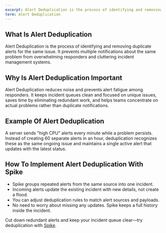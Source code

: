 ```yaml
---
excerpt: Alert Deduplication is the process of identifying and removing duplicate alerts for the same issue.
term: Alert Deduplication
---
```

## What Is Alert Deduplication

Alert Deduplication is the process of identifying and removing duplicate alerts for the same issue. It prevents multiple notifications about the same problem from overwhelming responders and cluttering incident management systems.

## Why Is Alert Deduplication Important

Alert Deduplication reduces noise and prevents alert fatigue among responders. It keeps incident queues clean and focused on unique issues, saves time by eliminating redundant work, and helps teams concentrate on actual problems rather than duplicate notifications.

## Example Of Alert Deduplication

A server sends "high CPU" alerts every minute while a problem persists. Instead of creating 60 separate alerts in an hour, deduplication recognizes these as the same ongoing issue and maintains a single active alert that updates with the latest status.

## How To Implement Alert Deduplication With Spike

- Spike groups repeated alerts from the same source into one incident.
- Incoming alerts update the existing incident with new details, not create a flood.
- You can adjust deduplication rules to match alert sources and payloads.
- No need to worry about missing any updates. Spike keeps a full history inside the incident.

Cut down redundant alerts and keep your incident queue clear—try deduplication with [Spike](https://app.spike.sh/signup).